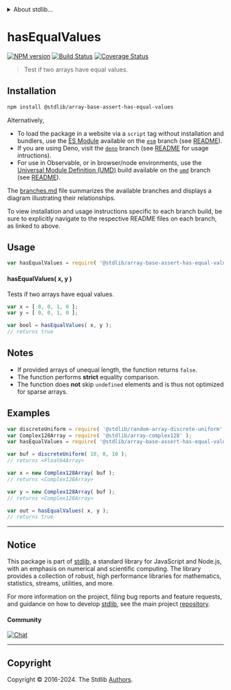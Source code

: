 <!--

@license Apache-2.0

Copyright (c) 2024 The Stdlib Authors.

Licensed under the Apache License, Version 2.0 (the "License");
you may not use this file except in compliance with the License.
You may obtain a copy of the License at

   http://www.apache.org/licenses/LICENSE-2.0

Unless required by applicable law or agreed to in writing, software
distributed under the License is distributed on an "AS IS" BASIS,
WITHOUT WARRANTIES OR CONDITIONS OF ANY KIND, either express or implied.
See the License for the specific language governing permissions and
limitations under the License.

-->


<details>
  <summary>
    About stdlib...
  </summary>
  <p>We believe in a future in which the web is a preferred environment for numerical computation. To help realize this future, we've built stdlib. stdlib is a standard library, with an emphasis on numerical and scientific computation, written in JavaScript (and C) for execution in browsers and in Node.js.</p>
  <p>The library is fully decomposable, being architected in such a way that you can swap out and mix and match APIs and functionality to cater to your exact preferences and use cases.</p>
  <p>When you use stdlib, you can be absolutely certain that you are using the most thorough, rigorous, well-written, studied, documented, tested, measured, and high-quality code out there.</p>
  <p>To join us in bringing numerical computing to the web, get started by checking us out on <a href="https://github.com/stdlib-js/stdlib">GitHub</a>, and please consider <a href="https://opencollective.com/stdlib">financially supporting stdlib</a>. We greatly appreciate your continued support!</p>
</details>

# hasEqualValues

[![NPM version][npm-image]][npm-url] [![Build Status][test-image]][test-url] [![Coverage Status][coverage-image]][coverage-url] <!-- [![dependencies][dependencies-image]][dependencies-url] -->

> Test if two arrays have equal values.

<!-- Section to include introductory text. Make sure to keep an empty line after the intro `section` element and another before the `/section` close. -->

<section class="intro">

</section>

<!-- /.intro -->

<!-- Package usage documentation. -->

<section class="installation">

## Installation

```bash
npm install @stdlib/array-base-assert-has-equal-values
```

Alternatively,

-   To load the package in a website via a `script` tag without installation and bundlers, use the [ES Module][es-module] available on the [`esm`][esm-url] branch (see [README][esm-readme]).
-   If you are using Deno, visit the [`deno`][deno-url] branch (see [README][deno-readme] for usage intructions).
-   For use in Observable, or in browser/node environments, use the [Universal Module Definition (UMD)][umd] build available on the [`umd`][umd-url] branch (see [README][umd-readme]).

The [branches.md][branches-url] file summarizes the available branches and displays a diagram illustrating their relationships.

To view installation and usage instructions specific to each branch build, be sure to explicitly navigate to the respective README files on each branch, as linked to above.

</section>

<section class="usage">

## Usage

```javascript
var hasEqualValues = require( '@stdlib/array-base-assert-has-equal-values' );
```

#### hasEqualValues( x, y )

Tests if two arrays have equal values.

```javascript
var x = [ 0, 0, 1, 0 ];
var y = [ 0, 0, 1, 0 ];

var bool = hasEqualValues( x, y );
// returns true
```

</section>

<!-- /.usage -->

<!-- Package usage notes. Make sure to keep an empty line after the `section` element and another before the `/section` close. -->

<section class="notes">

## Notes

-   If provided arrays of unequal length, the function returns `false`.
-   The function performs **strict** equality comparison.
-   The function does **not** skip `undefined` elements and is thus not optimized for sparse arrays.

</section>

<!-- /.notes -->

<!-- Package usage examples. -->

<section class="examples">

## Examples

<!-- eslint no-undef: "error" -->

```javascript
var discreteUniform = require( '@stdlib/random-array-discrete-uniform' );
var Complex128Array = require( '@stdlib/array-complex128' );
var hasEqualValues = require( '@stdlib/array-base-assert-has-equal-values' );

var buf = discreteUniform( 10, 0, 10 );
// returns <Float64Array>

var x = new Complex128Array( buf );
// returns <Complex128Array>

var y = new Complex128Array( buf );
// returns <Complex128Array>

var out = hasEqualValues( x, y );
// returns true
```

</section>

<!-- /.examples -->

<!-- Section to include cited references. If references are included, add a horizontal rule *before* the section. Make sure to keep an empty line after the `section` element and another before the `/section` close. -->

<section class="references">

</section>

<!-- /.references -->

<!-- Section for related `stdlib` packages. Do not manually edit this section, as it is automatically populated. -->

<section class="related">

</section>

<!-- /.related -->

<!-- Section for all links. Make sure to keep an empty line after the `section` element and another before the `/section` close. -->


<section class="main-repo" >

* * *

## Notice

This package is part of [stdlib][stdlib], a standard library for JavaScript and Node.js, with an emphasis on numerical and scientific computing. The library provides a collection of robust, high performance libraries for mathematics, statistics, streams, utilities, and more.

For more information on the project, filing bug reports and feature requests, and guidance on how to develop [stdlib][stdlib], see the main project [repository][stdlib].

#### Community

[![Chat][chat-image]][chat-url]

---

## Copyright

Copyright &copy; 2016-2024. The Stdlib [Authors][stdlib-authors].

</section>

<!-- /.stdlib -->

<!-- Section for all links. Make sure to keep an empty line after the `section` element and another before the `/section` close. -->

<section class="links">

[npm-image]: http://img.shields.io/npm/v/@stdlib/array-base-assert-has-equal-values.svg
[npm-url]: https://npmjs.org/package/@stdlib/array-base-assert-has-equal-values

[test-image]: https://github.com/stdlib-js/array-base-assert-has-equal-values/actions/workflows/test.yml/badge.svg?branch=main
[test-url]: https://github.com/stdlib-js/array-base-assert-has-equal-values/actions/workflows/test.yml?query=branch:main

[coverage-image]: https://img.shields.io/codecov/c/github/stdlib-js/array-base-assert-has-equal-values/main.svg
[coverage-url]: https://codecov.io/github/stdlib-js/array-base-assert-has-equal-values?branch=main

<!--

[dependencies-image]: https://img.shields.io/david/stdlib-js/array-base-assert-has-equal-values.svg
[dependencies-url]: https://david-dm.org/stdlib-js/array-base-assert-has-equal-values/main

-->

[chat-image]: https://img.shields.io/gitter/room/stdlib-js/stdlib.svg
[chat-url]: https://app.gitter.im/#/room/#stdlib-js_stdlib:gitter.im

[stdlib]: https://github.com/stdlib-js/stdlib

[stdlib-authors]: https://github.com/stdlib-js/stdlib/graphs/contributors

[umd]: https://github.com/umdjs/umd
[es-module]: https://developer.mozilla.org/en-US/docs/Web/JavaScript/Guide/Modules

[deno-url]: https://github.com/stdlib-js/array-base-assert-has-equal-values/tree/deno
[deno-readme]: https://github.com/stdlib-js/array-base-assert-has-equal-values/blob/deno/README.md
[umd-url]: https://github.com/stdlib-js/array-base-assert-has-equal-values/tree/umd
[umd-readme]: https://github.com/stdlib-js/array-base-assert-has-equal-values/blob/umd/README.md
[esm-url]: https://github.com/stdlib-js/array-base-assert-has-equal-values/tree/esm
[esm-readme]: https://github.com/stdlib-js/array-base-assert-has-equal-values/blob/esm/README.md
[branches-url]: https://github.com/stdlib-js/array-base-assert-has-equal-values/blob/main/branches.md

</section>

<!-- /.links -->
